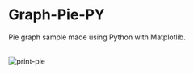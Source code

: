 # Graph-Pie-PY
Pie graph sample made using Python with Matplotlib.<br><br>

![print-pie](https://github.com/Pixelikas/Graph-Pie-PY/assets/67108278/1041f1fa-767e-4063-9558-f085cf9cc253)
